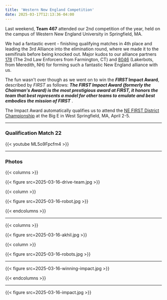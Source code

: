 ```yaml
---
title: 'Western New England Competition'
date: 2025-03-17T12:13:36-04:00
---
```


Last weekend, **Team 467** attended our 2nd competition of the year, held on the campus of Western New England University in Springfield, MA.

We had a fantastic event - finishing qualifying matches in 4th place and leading the 3rd Alliance into the elimination round, where we made it to the semifinals before being knocked out. Major kudos to our alliance partners [178](https://farmingtonrobotics.org) (The 2nd Law Enforcers from Farmington, CT) and [8046](https://sites.google.com/interlakes.org/lakerbots/home) (Lakerbots, from Meredith, NH) for forming such a fantastic New England alliance with us.

The fun wasn't over though as we went on to win the **_FIRST_ Impact Award**, described by _FIRST_ as follows: **_The FIRST Impact Award (formerly the Chairman's Award) is the most prestigious award at FIRST, it honors the team that best represents a model for other teams to emulate and best embodies the mission of FIRST_** .

The Impact Award automatically qualifies us to attend the [NE FIRST District Championship](https://www.nefirst.org/nedcmp) at the Big E in West Springfield, MA, April 2-5. 

---

### Qualification Match 22

{{< youtube ML5o9Fpcfm4 >}}

---

### Photos

{{< columns >}}

{{< figure src=2025-03-16-drive-team.jpg >}} 

{{< column >}}

{{< figure src=2025-03-16-robot.jpg >}}

{{< endcolumns >}}

---

{{< columns >}}

{{< figure src=2025-03-16-akhil.jpg >}}

{{< column >}}

{{< figure src=2025-03-16-robots.jpg >}}

---

{{< figure src=2025-03-16-winning-impact.jpg >}}

{{< endcolumns >}}

---

{{< figure src=2025-03-16-impact.jpg >}}
